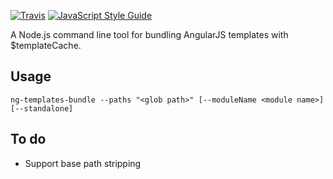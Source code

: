 [![Travis](https://img.shields.io/travis/tewson/ng-templates-bundle.svg?branch=master)](https://travis-ci.org/tewson/ng-templates-bundle)
[![JavaScript Style Guide](https://img.shields.io/badge/code%20style-standard-brightgreen.svg)](http://standardjs.com/)


A Node.js command line tool for bundling AngularJS templates with $templateCache.

## Usage
```
ng-templates-bundle --paths "<glob path>" [--moduleName <module name>] [--standalone]
```

## To do
- Support base path stripping
